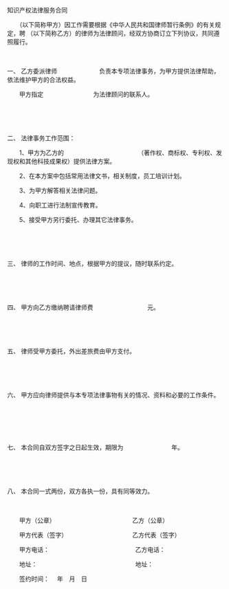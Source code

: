 



知识产权法律服务合同



 

　　（以下简称甲方）因工作需要根据《中华人民共和国律师暂行条例》的有关规定，聘 （以下简称乙方）的律师为法律顾问，经双方协商订立下列协议，共同遵照履行。 　　

　　

一、
乙方委派律师　　　　　　　负责本专项法律事务，为甲方提供法律帮助，依法维护甲方的合法权益。

　　甲方指定　　　　　　　　 为法律顾问的联系人。 　　

　　

　　

二、
法律事务工作范围：　　 

　　1、甲方为乙方的　　　　　　　　　　　　 （著作权、商标权、专利权、发现权和其他科技成果权）提供法律方案。　　

　　2、在本方案中包括常用法律文书，相关制度，员工培训计划。 　　

　　3、为甲方解答相关法律问题。　　 

　　4、向职工进行法制宣传教育。　　 

　　5、接受甲方另行委托、办理其它法律事务。 　　

　　

　　

三、
律师的工作时间、地点，根据甲方的提议，随时联系约定。 　　

　　

　　

四、
甲方向乙方缴纳聘请律师费　　　　　　　　　元。 　　

　　

　　

五、
律师受甲方委托，外出差旅费由甲方支付。 　　

　　

　　

六、
甲方应向律师提供与本专项法律事物有关的情况、资料和必要的工作条件。 　　

　　

　　

七、
本合同自双方签字之日起生效，期限为　　　　　　　　年。 　　

　　

　　

八、
本合同一式两份，双方各执一份，具有同等效力。 　

　　　　　

　　甲方（公章）　　　　　　　　　　　　　 乙方（公章） 　　

　　甲方代表（签字）　　　　　　　　　　　 乙方代表（签字） 　　

　　甲方电话：　　　　　　　　　　　　　　 乙方电话： 　　

　　地址：　　　　　　　　　　　　　　　　 地址： 　　

　　签约时间：　 年　月　日